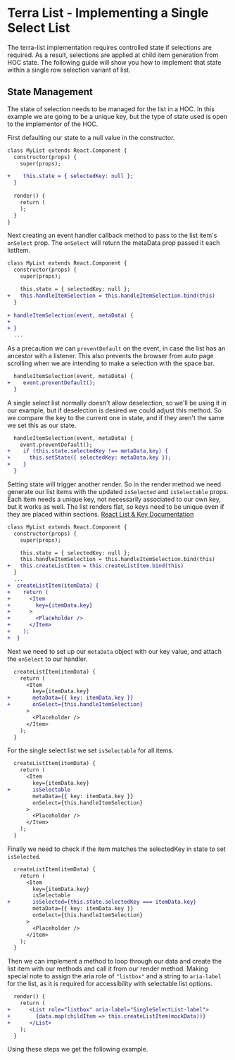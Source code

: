 # Terra List - Implementing a Single Select List

The terra-list implementation requires controlled state if selections are required. As a result, selections are applied at child item generation from HOC state. The following guide will show you how to implement that state within a single row selection variant of list.

## State Management
The state of selection needs to be managed for the list in a HOC. In this example we are going to be a unique key, but the type of state used is open to the implementor of the HOC.

 First defaulting our state to a null value in the constructor. 
```diff
class MyList extends React.Component {
  constructor(props) {
    super(props);

+    this.state = { selectedKey: null };
  }
  
  render() {
    return (
    );
  }
}
```
Next creating an event handler callback method to pass to the list item's `onSelect` prop. The `onSelect` will return the metaData prop passed it each listItem.
```diff
class MyList extends React.Component {
  constructor(props) {
    super(props);

    this.state = { selectedKey: null };
+   this.handleItemSelection = this.handleItemSelection.bind(this)
  }
  
+ handleItemSelection(event, metaData) {
+
+ }
  ...
```
As a precaution we can `preventDefault` on the event, in case the list has an ancestor with a listener. This also prevents the browser from auto page scrolling when we are intending to make a selection with the space bar.
```diff
  handleItemSelection(event, metaData) {
+    event.preventDefault();
  }
```
A single select list normally doesn't allow deselection, so we'll be using it in our example, but if deselection is desired we could adjust this method. So we compare the key to the current one in state, and if they aren't the same we set this as our state.
```diff
  handleItemSelection(event, metaData) {
    event.preventDefault();
+    if (this.state.selectedKey !== metaData.key) {
+      this.setState({ selectedKey: metaData.key });
+    }
  }
```
Setting state will trigger another render. So in the render method we need generate our list items with the updated `isSelected` and `isSelectable` props. Each item needs a unique key, not necessarily associated to our own key, but it works as well. The list renders flat, so keys need to be unique even if they are placed within sections.
[React List & Key Documentation](https://reactjs.org/docs/lists-and-keys.html)
```diff
class MyList extends React.Component {
  constructor(props) {
    super(props);

    this.state = { selectedKey: null };
    this.handleItemSelection = this.handleItemSelection.bind(this)
+   this.createListItem = this.createListItem.bind(this)
  }
  ...
+  createListItem(itemData) {
+    return (
+      <Item
+        key={itemData.key}
+      >
+        <Placeholder />
+      </Item>
+    );
+  }
```
Next we need to set up our `metaData` object with our key value, and attach the `onSelect` to our handler.
```diff
  createListItem(itemData) {
    return (
      <Item
        key={itemData.key}
+       metaData={{ key: itemData.key }}
+       onSelect={this.handleItemSelection}
      >
        <Placeholder />
      </Item>
    );
  }
```
For the single select list we set `isSelectable` for all items.
```diff
  createListItem(itemData) {
    return (
      <Item
        key={itemData.key}
+       isSelectable
        metaData={{ key: itemData.key }}
        onSelect={this.handleItemSelection}
      >
        <Placeholder />
      </Item>
    );
  }
```
Finally we need to check if the item matches the selectedKey in state to set `isSelected`.
```diff
  createListItem(itemData) {
    return (
      <Item
        key={itemData.key}
        isSelectable
+       isSelected={this.state.selectedKey === itemData.key}
        metaData={{ key: itemData.key }}
        onSelect={this.handleItemSelection}
      >
        <Placeholder />
      </Item>
    );
  }
```
Then we can implement a method to loop through our data and create the list item with our methods and call it from our render method. Making special note to assign the aria role of `"listbox"` and a string to `aria-label` for the list, as it is required for accessibility with selectable list options.
```diff
  render() {
    return (
+      <List role="listbox" aria-label="SingleSelectList-label">
+        {data.map(childItem => this.createListItem(mockData))}
+      </List>
    );
  }
  ```
  Using these steps we get the following example.
